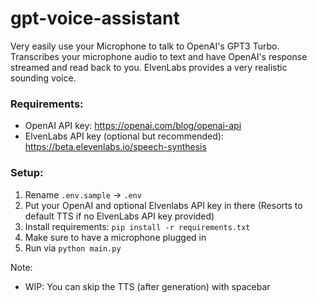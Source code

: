 # gpt-voice-assistant
Very easily use your Microphone to talk to OpenAI's GPT3 Turbo. Transcribes your microphone audio to text and have OpenAI's response streamed and read back to you.
ElvenLabs provides a very realistic sounding voice.

### Requirements:
- OpenAI API key: https://openai.com/blog/openai-api
- ElvenLabs API key (optional but recommended): https://beta.elevenlabs.io/speech-synthesis

### Setup:
1. Rename `.env.sample` -> `.env`
2. Put your OpenAI and optional Elvenlabs API key in there (Resorts to default TTS if no ElvenLabs API key provided)
3. Install requirements: `pip install -r requirements.txt`
4. Make sure to have a microphone plugged in
4. Run via `python main.py`

Note:
- WIP: You can skip the TTS (after generation) with spacebar